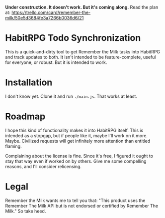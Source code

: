 **Under construction. It doesn't work. But it's coming along.** Read the plan at: https://trello.com/card/remember-the-milk/50e5d3684fe3a7266b0036d6/21

HabitRPG Todo Synchronization
=============================

This is a quick-and-dirty tool to get Remember the Milk tasks into HabitRPG and track updates to both. It isn't intended to be feature-complete, useful for everyone, or robust. But it is intended to work.

Installation
============

I don't know yet. Clone it and run `./main.js`. That works at least.

Roadmap
=======

I hope this kind of functionality makes it into HabitRPG itself. This is intended as a stopgap, but if people like it, maybe I'll work on it more. Maybe. Civilized requests will get infinitely more attention than entitled flaming.

Complaining about the license is fine. Since it's free, I figured it ought to stay that way even if worked on by others. Give me some compelling reasons, and I'll consider relicensing.

Legal
=====
Remember the Milk wants me to tell you that: "This product uses the Remember The Milk API but is not endorsed or certified by Remember The Milk." So take heed.
